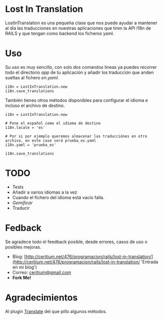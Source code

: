 Lost In Translation
==========

LostInTranslation es una pequeña clase que nos puede ayudar a mantener al día las traducciones en nuestras aplicaciones que tiren la API I18n de RAILS y que tengan como backend los ficheros yaml.

Uso
============

Su uso es muy sencillo, con solo dos comandos lineas ya puedes recorrer todo el directorio _app_ de tu aplicación y añadir los traducción que anden sueltas al fichero _en.yaml_.
  
    i18n = LostInTranslation.new
    i18n.save_translations

También tienes otros métodos disponibles para configurar el idioma e incluso el archivo de destino.

    i18n = LostInTranslation.new
    
    # Pone el español como el idioma de destino
    i18n.locale = 'es'
    
    # Por si por ejemplo queremos almacenar las traducciónes en otro archivo, en este case será prueba_es.yaml
    i18n.yaml = 'prueba_es'
    
    i18n.save_translations
    
TODO
===========
* Tests
* Añadir a varios idiomas a la vez
* Cuando el fichero del idioma está vacío falla.
* _Gemíficar_
* Traducir


Fedback
===========

Se agradece todo el feedback posible, desde errores, casos de uso o posibles mejoras.

* Blog: [http://ceritium.net/476/programacion/rails/lost-in-translation/](http://ceritium.net/476/programacion/rails/lost-in-translation/ 'Entrada en mi blog')
* Correo: ceritium@gmail.com
* **Fork Me!**

Agradecimientos
=============

Al plugin [Translate](http://github.com/newsdesk/translate/tree/master "Translate Plugin") del que pillo algunos métodos.